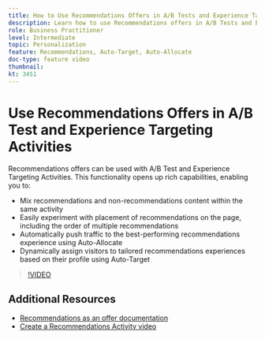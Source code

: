 ```yaml
---
title: How to Use Recommendations Offers in A/B Tests and Experience Targeting Activities
description: Learn how to use Recommendations offers in A/B Tests and Experience Targeting Activities in Adobe Target.
role: Business Practitioner
level: Intermediate
topic: Personalization
feature: Recommendations, Auto-Target, Auto-Allocate
doc-type: feature video
thumbnail:
kt: 3451
---
```


# Use Recommendations Offers in A/B Test and Experience Targeting Activities

Recommendations offers can be used with A/B Test and Experience Targeting Activities. This functionality opens up rich capabilities, enabling you to:

* Mix recommendations and non-recommendations content within the same activity
* Easily experiment with placement of recommendations on the page, including the order of multiple recommendations
* Automatically push traffic to the best-performing recommendations experience using Auto-Allocate
* Dynamically assign visitors to tailored recommendations experiences based on their profile using Auto-Target

>[!VIDEO](https://video.tv.adobe.com/v/28878?quality=12)

## Additional Resources

* [Recommendations as an offer documentation](https://docs.adobe.com/content/help/en/target/using/recommendations/recommendations-as-an-offer.html)
* [Create a Recommendations Activity video](create-a-recommendations-activity.md)
